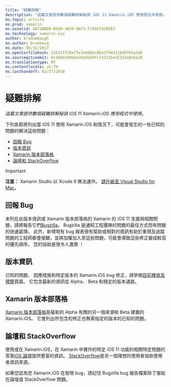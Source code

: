```yaml
---
title: "疑難排解"
description: "這篇文章提供數個疑難排解秘訣 iOS 11 Xamarin.iOS 應用程式中使用。"
ms.topic: article
ms.prod: xamarin
ms.assetid: 4D71BBD9-B948-4B59-9AF5-F199C51CBEB3
ms.technology: xamarin-ios
author: bradumbaugh
ms.author: brumbaug
ms.date: 08/31/2017
ms.openlocfilehash: 51611f536e7fe3e0966c8ba3794d110407b5a246
ms.sourcegitcommit: 6cd40d190abe38edd50fc74331be15324a845a28
ms.translationtype: MT
ms.contentlocale: zh-TW
ms.lasthandoff: 02/27/2018
---
```

# <a name="troubleshooting"></a>疑難排解

_這篇文章提供數個疑難排解秘訣 iOS 11 Xamarin.iOS 應用程式中使用。_

下列各節將列出當 iOS 11 使用 Xamarin.iOS 和情況下，可能會發生的一些已知的問題的解決這些問題：

- [回報 Bug](#Reporting-Bugs)
- [版本資訊](#Release-Notes)
- [Xamarin 版本部落格](#Xamarin-Releases-Blog)
- [論壇和 StackOverflow](#Forums-and-StackOverflow)

> [!IMPORTANT]
> **注意：** Xamarin Studio 以 Xcode 9 無法運作。
> [請升級至 Visual Studio for Mac](https://www.visualstudio.com/vs/)。

<a name="Reporting-Bugs" />

## <a name="reporting-bugs"></a>回報 Bug

未列在此版本資訊或 Xamarin 版本部落格的 Xamarin 的 iOS 11 支援與相關問題，請將報告它們[Bugzilla](https://bugzilla.xamarin.com/enter_bug.cgi?product=iOS)。 Bugzilla 是通知工程團隊的問題的最佳方式而有問題的快速處理。 此外，新增現有 bug 報表很有幫助或相對的資訊有助於重現及追蹤問題的工程師都會接聽，並將加權加入至這些問題，可能會導致這些修正變成較高的優先順序。 您的協助是很令人激賞 ！

<a name="Release-Notes" />

## <a name="release-notes"></a>版本資訊

已知的問題、 因應措施和特定版本的 Xamarin.iOS bug 修正，請參閱[目前釋放及預覽](https://developer.xamarin.com/releases/current/)頁面。 它包含最新的資訊從 Alpha、 Beta 和穩定的版本通路。

<a name="Xamarin-Releases-Blog" />

## <a name="xamarin-releases-blog"></a>Xamarin 版本部落格

[Xamarin 版本部落格](https://releases.xamarin.com/)是最新的 Alpha 有關的另一個來源和 Beta 建置的 Xamarin.iOS。 它會列出所包含的修正也無需指定的版本的已知的問題。

<a name="Forums-and-StackOverflow" />

## <a name="forums-and-stackoverflow"></a>論壇和 StackOverflow

使用或在 Xamarin.iOS，在 Xamarin 中實作的特定 iOS 11 功能的相關特定問題的答案[iOS 論壇](http://forums.xamarin.com/categories/ios)提供豐富的資訊。 [StackOverflow](http://stackoverflow.com/search?tab=newest&q=xamarin)是另一個理想的使用者協助使用者資訊來源。

如果您認為您 Xamarin.iOS 在發現 bug，請記住 Bugzilla bug 報告檔案除了張貼在論壇或 StackOverflow 問題。
